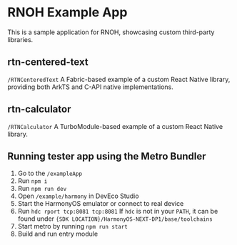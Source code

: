# RNOH Example App  

This is a sample application for RNOH, showcasing custom third-party libraries.  

## rtn-centered-text
`/RTNCenteredText`
A Fabric-based example of a custom React Native library, providing both ArkTS and C-API native implementations.  

## rtn-calculator
`/RTNCalculator`
A TurboModule-based example of a custom React Native library.

## Running tester app using the Metro Bundler

1. Go to the `/exampleApp`
2. Run `npm i`
3. Run `npm run dev`
4. Open `/example/harmony` in DevEco Studio
5. Start the HarmonyOS emulator or connect to real device
6. Run `hdc rport tcp:8081 tcp:8081`
If `hdc` is not in your `PATH`, it can be found under `{SDK LOCATION}/HarmonyOS-NEXT-DP1/base/toolchains`
7. Start metro by running `npm run start`
8. Build and run entry module
